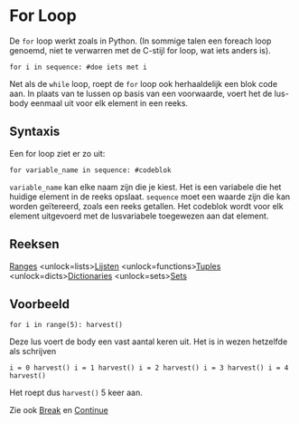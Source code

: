 # For Loop
De `for` loop werkt zoals in Python. (In sommige talen een foreach loop genoemd, niet te verwarren met de C-stijl for loop, wat iets anders is).

`for i in sequence:
	#doe iets met i`

Net als de `while` loop, roept de `for` loop ook herhaaldelijk een blok code aan. In plaats van te lussen op basis van een voorwaarde, voert het de lus-body eenmaal uit voor elk element in een reeks.

## Syntaxis
Een for loop ziet er zo uit:

`for variable_name in sequence:
	#codeblok`

`variable_name` kan elke naam zijn die je kiest. Het is een variabele die het huidige element in de reeks opslaat. `sequence` moet een waarde zijn die kan worden geïtereerd, zoals een reeks getallen. Het codeblok wordt voor elk element uitgevoerd met de lusvariabele toegewezen aan dat element.

## Reeksen
[Ranges](functions/range)      <unlock=lists>[Lijsten](docs/scripting/lists.md)      </unlock><unlock=functions>[Tuples](docs/scripting/tuples.md)      </unlock><unlock=dicts>[Dictionaries](docs/scripting/dicts.md)      </unlock><unlock=sets>[Sets](docs/scripting/sets.md)</unlock>

## Voorbeeld
`for i in range(5):
    harvest()`

Deze lus voert de body een vast aantal keren uit. Het is in wezen hetzelfde als schrijven

`i = 0
harvest()
i = 1
harvest()
i = 2
harvest()
i = 3
harvest()
i = 4
harvest()`

Het roept dus `harvest()` 5 keer aan.

Zie ook [Break](docs/scripting/break.md) en [Continue](docs/scripting/continue.md)